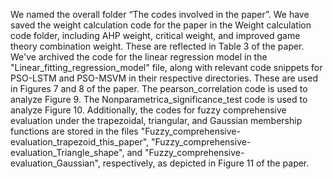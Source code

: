 We named the overall folder “The codes involved in the paper”. We have saved the weight calculation code for the paper in the Weight calculation code folder, including AHP weight, critical weight, and improved game theory combination weight. These are reflected in Table 3 of the paper.
We've archived the code for the linear regression model in the "Linear_fitting_regression_model" file, along with relevant code snippets for PSO-LSTM and PSO-MSVM in their respective directories. These are used in Figures 7 and 8 of the paper. The pearson_correlation code is used to analyze Figure 9. The Nonparametrica_significance_test code is used to analyze Figure 10. Additionally, the codes for fuzzy comprehensive evaluation under the trapezoidal, triangular, and Gaussian membership functions are stored in the files "Fuzzy_comprehensive-evaluation_trapezoid_this_paper", "Fuzzy_comprehensive-evaluation_Triangle_shape", and "Fuzzy_comprehensive-evaluation_Gaussian", respectively, as depicted in Figure 11 of the paper.
